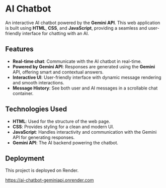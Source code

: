 # AI Chatbot

An interactive AI chatbot powered by the **Gemini API**. This web application is built using **HTML**, **CSS**, and **JavaScript**, providing a seamless and user-friendly interface for chatting with an AI.

## Features

- **Real-time chat**: Communicate with the AI chatbot in real-time.
- **Powered by Gemini API**: Responses are generated using the **Gemini** API, offering smart and contextual answers.
- **Interactive UI**: User-friendly interface with dynamic message rendering and smooth interactions.
- **Message History**: See both user and AI messages in a scrollable chat container.

## Technologies Used

- **HTML**: Used for the structure of the web page.
- **CSS**: Provides styling for a clean and modern UI.
- **JavaScript**: Handles interactivity and communication with the Gemini API for generating responses.
- **Gemini API**: The AI backend powering the chatbot.

## Deployment

This project is deployed on Render.

https://ai-chatbot-geminiapi.onrender.com
